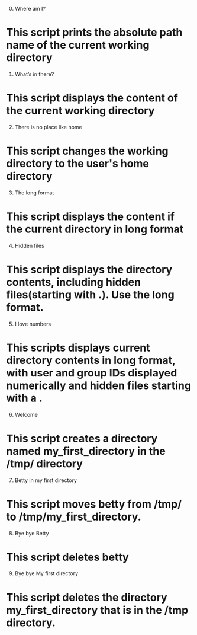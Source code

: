 0. Where am I?
# This script prints the absolute path name of the current working directory
1. What’s in there?
# This script displays the content of the current working directory
2. There is no place like home
# This script changes the working directory to the user's home directory
3. The long format
# This script displays the content if the current directory in long format
4. Hidden files
# This script displays the directory contents, including hidden files(starting with .). Use the long format.
5. I love numbers
# This scripts displays current directory contents in long format, with user and group IDs displayed numerically and hidden files starting with a .
6. Welcome
# This script creates a directory named my_first_directory in the /tmp/ directory
7. Betty in my first directory
# This script moves betty from /tmp/ to /tmp/my_first_directory.
8. Bye bye Betty
# This script deletes betty
9. Bye bye My first directory
# This script deletes the directory my_first_directory that is in the /tmp directory.





